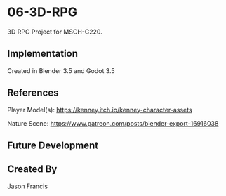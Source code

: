 # 06-3D-RPG

3D RPG Project for MSCH-C220.

## Implementation

Created in Blender 3.5 and Godot 3.5

## References

Player Model(s): https://kenney.itch.io/kenney-character-assets

Nature Scene: https://www.patreon.com/posts/blender-export-16916038

## Future Development

## Created By

Jason Francis
